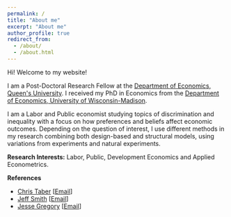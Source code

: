 ```yaml
---
permalink: /
title: "About me"
excerpt: "About me"
author_profile: true
redirect_from: 
  - /about/
  - /about.html
---
```


Hi! Welcome to my website!

I am a Post-Doctoral Research Fellow at the [Department of Economics, Queen's University](https://www.econ.queensu.ca/). I received my PhD in Economics from the [Department of Economics, University of Wisconsin-Madison](https://econ.wisc.edu/). 

I am a Labor and Public economist studying topics of discrimination and inequality with a focus on how preferences and beliefs affect economic outcomes. Depending on the question of interest, I use different methods in my research combining both design-based and structural models, using variations from experiments and natural experiments.

**Research Interests:**
  Labor, Public, Development Economics and Applied Econometrics.

**References**
  - [Chris Taber](https://www.ssc.wisc.edu/~ctaber/) [[Email](ctaber@ssc.wisc.edu)]
  - [Jeff Smith](https://sites.google.com/site/econjeffsmith/home) [[Email](econjeff@ssc.wisc.edu)]
  - [Jesse Gregory](https://www.ssc.wisc.edu/~jmgregory/) [[Email](jmgregory@ssc.wisc.edu)]

